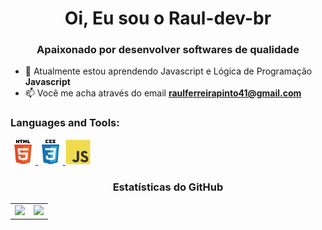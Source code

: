 
<h1 align="center">Oi, Eu sou o Raul-dev-br</h1>
<h3 align="center">Apaixonado por desenvolver softwares de qualidade</h3>

- 🌱 Atualmente estou aprendendo Javascript e Lógica de Programação **Javascript**
- 📫 Você me acha através do email **raulferreirapinto41@gmail.com**

<h3 align="left">Languages and Tools:</h3>
<p align="left"><a href="https://www.w3.org/html/" target="_blank" rel="noreferrer"> <img src="https://raw.githubusercontent.com/devicons/devicon/master/icons/html5/html5-original-wordmark.svg" alt="html5" width="40" height="40"/> </a> <a href="https://www.w3schools.com/css/" target="_blank" rel="noreferrer"> <img src="https://raw.githubusercontent.com/devicons/devicon/master/icons/css3/css3-original-wordmark.svg" alt="css3" width="40" height="40"/> </a>  <a href="https://developer.mozilla.org/en-US/docs/Web/JavaScript" target="_blank" rel="noreferrer"> <img src="https://raw.githubusercontent.com/devicons/devicon/master/icons/javascript/javascript-original.svg" alt="javascript" width="40" height="40"/> </a> </p>

<h3 align="center">Estatísticas do GitHub</h3>

<div align="center">

<table>
  <tr>
    <td>
      <img src="https://github-readme-stats.vercel.app/api?username=Raul-dev-br&show_icons=true&theme=merko&border_color=000000&bg_color=0d1117" />
    </td>
    <td>
      <img src="https://github-readme-stats.vercel.app/api/top-langs/?username=Raul-dev-br&layout=compact&theme=merko&border_color=000000&bg_color=0d1117" />
    </td>
  </tr>
</table>

</div>


